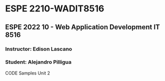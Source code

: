 # ESPE 2210-WADIT8516
## ESPE 2022 10 - Web Application Development IT 8516
### Instructor: Edison Lascano
### Student: Alejandro Pilligua
CODE Samples Unit 2
